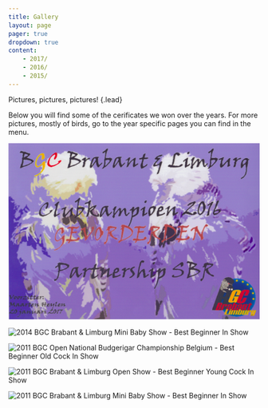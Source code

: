 ```yaml
---
title: Gallery
layout: page
pager: true
dropdown: true
content:
    - 2017/
    - 2016/
    - 2015/
---
```


Pictures, pictures, pictures!
{.lead}

Below you will find some of the cerificates we won over the years. For more pictures, mostly of birds, go to the year specific pages you can find in the menu.

![2016 BGC Brabant & Limburg - Club Championship Intermediate](/img/best_intermediate_BGCBL_2016.png)

![2014 BGC Brabant & Limburg Mini Baby Show - Best Beginner In Show](/img/BBIS_BGCBL_20140307.jpeg)

![2011 BGC Open National Budgerigar Championship Belgium - Best Beginner Old Cock In Show](/img/BBOM.jpeg)

![2011 BGC Brabant & Limburg Open Show - Best Beginner Young Cock In Show](/img/BJCB_BGCBL_20110827.jpeg)

![2011 BGC Brabant & Limburg Mini Baby Show - Best Beginner In Show](/img/BBIS_BGCBL_20110315.jpeg)

